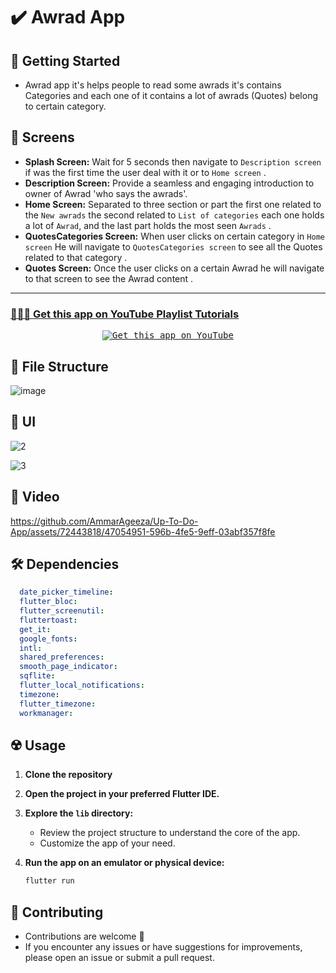 # ✔️ Awrad App

## 🚀 Getting Started

- Awrad app it's helps people to read some awrads it's contains Categories and each one of it contains a lot of awrads (Quotes) belong to certain category.

## 🤳 Screens

- **Splash Screen:** Wait for 5 seconds then navigate to `Description screen` if was the first time the user deal with it or to `Home screen` . 
- **Description Screen:** Provide a seamless and engaging introduction to owner of Awrad 'who says the awrads'.
- **Home Screen:** Separated to three section or part the first one related to the `New awrads` the second related to `List of categories` each one holds a lot of `Awrad`, and the last part holds the most seen `Awrads` .
- **QuotesCategories Screen:**  When user clicks on certain category in `Home screen` He will navigate to `QuotesCategories screen` to see all the Quotes related to that category .
- **Quotes Screen:** Once the user clicks on a certain Awrad he will navigate to that screen to see the Awrad content .

<hr>
<h3>
  <a href="https://www.youtube.com/shorts/bHjDPeS2zDw">
    👨🏻‍🎓 Get this app on YouTube Playlist Tutorials
  </a>
</h3>
<p align= "center">
    <a href="https://www.youtube.com/shorts/bHjDPeS2zDw">
     <kbd>
        <img  src="https://github.com/user-attachments/assets/ba58e8bc-ca26-49bc-903c-90ad4a8fb3c6" alt="Get this app on YouTube">
     </kbd>
  </a>


## 📁 File Structure

![image](https://github.com/AmmarAgeeza/Up-To-Do-App/assets/72443818/6bf5b32f-abb6-4a88-b96c-e67133dc7618)

## 📱 UI

![2](https://github.com/AmmarAgeeza/Up-To-Do-App/assets/72443818/bd589d06-bb71-4010-9899-709ead2d9545)

![3](https://github.com/AmmarAgeeza/Up-To-Do-App/assets/72443818/a0583e2a-5a9e-4852-ac85-1bd9ec0d312b)

## 🎥 Video

https://github.com/AmmarAgeeza/Up-To-Do-App/assets/72443818/47054951-596b-4fe5-9eff-03abf357f8fe

## 🛠 Dependencies

```pubspec.yaml
  date_picker_timeline: 
  flutter_bloc: 
  flutter_screenutil: 
  fluttertoast: 
  get_it: 
  google_fonts: 
  intl: 
  shared_preferences: 
  smooth_page_indicator: 
  sqflite: 
  flutter_local_notifications: 
  timezone: 
  flutter_timezone: 
  workmanager: 
```

## ☢️ Usage

1. **Clone the repository**

2. **Open the project in your preferred Flutter IDE.**

3. **Explore the `lib` directory:**

    - Review the project structure to understand the core of the app.
    - Customize the app of your need.

4. **Run the app on an emulator or physical device:**

    ```bash
    flutter run
    ```

## 🚨 Contributing

- Contributions are welcome 💜
- If you encounter any issues or have suggestions for improvements, please open an issue or submit a pull request.

